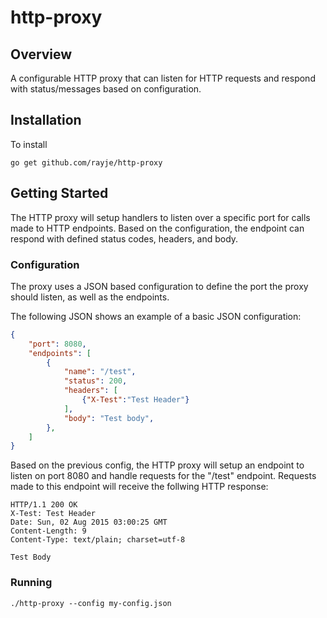 # http-proxy
## Overview
A configurable HTTP proxy that can listen for HTTP requests and respond with status/messages based on configuration.

## Installation
To install 

```
go get github.com/rayje/http-proxy
```

## Getting Started
The HTTP proxy will setup handlers to listen over a specific port for calls made to HTTP endpoints. Based on the configuration, the endpoint can respond with defined status codes, headers, and body.

### Configuration
The proxy uses a JSON based configuration to define the port the proxy should listen, as well as the endpoints.

The following JSON shows an example of a basic JSON configuration:
```JSON
{
    "port": 8080,
    "endpoints": [
        { 
            "name": "/test",
            "status": 200,
            "headers": [
                {"X-Test":"Test Header"}
            ],
            "body": "Test body",
        },
    ]
}
```

Based on the previous config, the HTTP proxy will setup an endpoint to listen on port 8080 and handle requests for the "/test" endpoint. Requests made to this endpoint will receive the follwing HTTP response:
```
HTTP/1.1 200 OK
X-Test: Test Header
Date: Sun, 02 Aug 2015 03:00:25 GMT
Content-Length: 9
Content-Type: text/plain; charset=utf-8

Test Body
```

### Running
```
./http-proxy --config my-config.json
```

